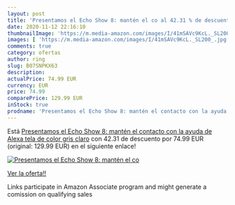 ```yaml
---
layout: post
title: 'Presentamos el Echo Show 8: mantén el co al 42.31 % de descuento'
date: 2020-11-12 22:16:10
thumbnailImage: 'https://m.media-amazon.com/images/I/41mSAVc9KcL._SL200_.jpg'
images: [ 'https://m.media-amazon.com/images/I/41mSAVc9KcL._SL200_.jpg' ]
comments: true
category: ofertas
author: ring
slug: B07SNPKX63
description:
actualPrice: 74.99 EUR
currency: EUR
price: 74.99
comparePrice: 129.99 EUR
inStock: true
prodname: 'Presentamos el Echo Show 8: mantén el contacto con la ayuda de Alexa  tela de color gris claro'
---
```


Está [Presentamos el Echo Show 8: mantén el contacto con la ayuda de Alexa  tela de color gris claro](https://www.amazon.es/dp/B07SNPKX63/?tag=tolees-21) con 42.31 de descuento por 74.99 EUR (original: 129.99 EUR) en el siguiente enlace!

[![Presentamos el Echo Show 8: mantén el co](https://m.media-amazon.com/images/I/41mSAVc9KcL._SL200_.jpg)](https://www.amazon.es/dp/B07SNPKX63/?tag=tolees-21)

[Ver la oferta!!](https://www.amazon.es/dp/B07SNPKX63/?tag=tolees-21)

Links participate in Amazon Associate program and might generate a comission on qualifying sales


